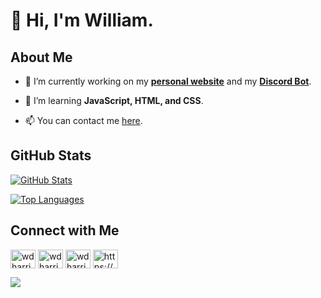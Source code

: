 # 👋 Hi, I'm William.

## About Me

- 🔭 I’m currently working on my **[personal website](https://williamdavidharrison.com.au)** and my **[Discord Bot](https://github.com/williamdavidharrison/williams-utilities)**.

- 🌱 I’m learning **JavaScript, HTML, and CSS**.

- 📫 You can contact me [here](mailto:william@williamharrison.dev).

## GitHub Stats

[![GitHub Stats](https://github-readme-stats.api.williamharrison.dev/api?username=williamdavidharrison&theme=algolia&show_icons=true&count_private=true&include_all_commits=true)](https://github.com/WilliamDavidHarrison)

[![Top Languages](https://github-readme-stats.api.williamharrison.dev/api/top-langs/?username=williamdavidharrison&theme=algolia&layout=compact)](https://github.com/WilliamDavidHarrison)

## Connect with Me

<p>
<a href="https://facebook.com/wdharrison09" target="blank"><img align="center" src="https://raw.githubusercontent.com/rahuldkjain/github-profile-readme-generator/master/src/images/icons/Social/facebook.svg" alt="wdharrison09" height="30" width="40" /></a>
<a href="https://twitter.com/wdharrison09" target="blank"><img align="center" src="https://raw.githubusercontent.com/rahuldkjain/github-profile-readme-generator/master/src/images/icons/Social/twitter.svg" alt="wdharrison09" height="30" width="40" /></a>
<a href="https://instagram.com/wdharrison09" target="blank"><img align="center" src="https://raw.githubusercontent.com/rahuldkjain/github-profile-readme-generator/master/src/images/icons/Social/instagram.svg" alt="wdharrison09" height="30" width="40" /></a>
<a href="https://discord.gg/wADVBmQkgg" target="blank"><img align="center" src="https://raw.githubusercontent.com/rahuldkjain/github-profile-readme-generator/master/src/images/icons/Social/discord.svg" alt="https://discord.gg/wADVBmQkgg" height="30" width="40" /></a>
</p>

<img src="https://dcbadge.vercel.app/api/shield/853158265466257448?theme=discord-inverted"/>
